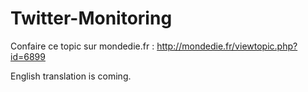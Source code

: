 # Twitter-Monitoring
Confaire ce topic sur mondedie.fr : http://mondedie.fr/viewtopic.php?id=6899

English translation is coming.
